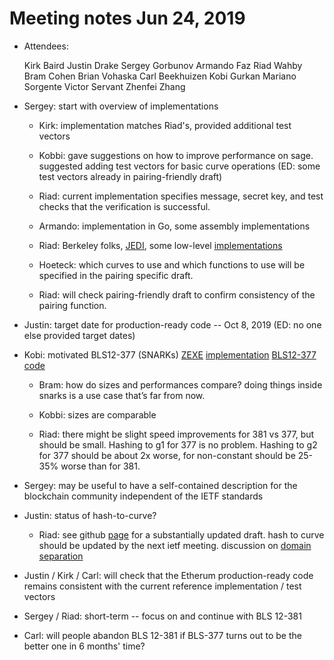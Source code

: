 
# Meeting notes Jun 24, 2019

* Attendees:

    Kirk Baird
    Justin Drake
    Sergey Gorbunov
	Armando Faz
	Riad Wahby
	Bram Cohen
	Brian Vohaska
	Carl Beekhuizen
	Kobi Gurkan
	Mariano Sorgente
	Victor Servant
	Zhenfei Zhang
	
* Sergey: start with overview of implementations

     * Kirk: implementation matches Riad's, provided additional test vectors

     * Kobbi: gave suggestions on how to improve performance on sage.
     suggested adding test vectors for basic curve operations (ED: some test vectors already in pairing-friendly draft)

     * Riad: current implementation specifies message, secret key, and test checks that the verification is successful.

     * Armando: implementation in Go, some assembly implementations

     * Riad: Berkeley folks, [JEDI](https://people.eecs.berkeley.edu/~raluca/JEDIFinal.pdf), some low-level
	  [implementations](https://github.com/ucbrise/jedi-pairing)

     * Hoeteck: which curves to use and which functions to use will be specified in the pairing specific draft.

     * Riad: will check pairing-friendly draft to confirm consistency of the pairing function.

* Justin: target date for production-ready code -- Oct 8, 2019 (ED: no one else provided target dates)

* Kobi: motivated BLS12-377 (SNARKs) [ZEXE](https://eprint.iacr.org/2018/962.pdf) [implementation](https://github.com/scipr-lab/zexe)
[BLS12-377 code](https://github.com/scipr-lab/zexe/tree/master/algebra/src/curves/bls12_377)

     * Bram: how do sizes and performances compare? doing things inside snarks is a use case that’s far from now.

     * Kobbi: sizes are comparable

     * Riad: there might be slight speed improvements for 381 vs 377, but should be small. Hashing to g1 for 377 is no problem. Hashing to g2 for 377 should be about 2x worse, for non-constant should be 25-35% worse than for 381.

* Sergey: may be useful to have a self-contained description for the blockchain community independent of the IETF standards

* Justin: status of hash-to-curve?

    * Riad: see github [page](https://github.com/cfrg/draft-irtf-cfrg-hash-to-curve) for a substantially updated draft.
	hash to curve should be updated by the next ietf meeting.
	discussion on [domain separation](https://github.com/cfrg/draft-irtf-cfrg-hash-to-curve/issues/124)

* Justin / Kirk / Carl: will check that the Etherum production-ready code remains consistent with the current reference implementation / test vectors

* Sergey / Riad: short-term -- focus on and continue with BLS 12-381

* Carl: will people abandon BLS 12-381 if BLS-377 turns out to be the better one in 6 months' time?

